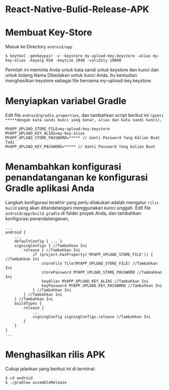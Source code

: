 # React-Native-Bulid-Release-APK

# Membuat Key-Store
Masuk ke Directory ``android/app``

```
$ keytool -genkeypair -v -keystore my-upload-key.keystore -alias my-key-alias -keyalg RSA -keysize 2048 -validity 10000
```
Perintah ini meminta Anda untuk kata sandi untuk keystore dan kunci dan untuk bidang Nama Dibedakan untuk kunci Anda. Itu kemudian menghasilkan keystore sebagai file bernama my-upload-key.keystore.

# Menyiapkan variabel Gradle

Edit file ``android/gradle.properties``, dan tambahkan script berikut ini ``(ganti *****dengan kata sandi kunci yang benar, alias dan kata sandi kunci),``

```
MYAPP_UPLOAD_STORE_FILE=my-upload-key.keystore
MYAPP_UPLOAD_KEY_ALIAS=my-key-alias
MYAPP_UPLOAD_STORE_PASSWORD=***** // Ganti Password Yang Kalian Buat Tadi
MYAPP_UPLOAD_KEY_PASSWORD=***** // Ganti Password Yang Kalian Buat 
```

# Menambahkan konfigurasi penandatanganan ke konfigurasi Gradle aplikasi Anda
Langkah konfigurasi terakhir yang perlu dilakukan adalah mengatur ``rilis build`` yang akan ditandatangani menggunakan kunci unggah. Edit file ``android/app/build.gradle`` di folder proyek Anda, dan tambahkan konfigurasi penandatanganan,
```
...
android {
    ...
    defaultConfig { ... }
    signingConfigs { //Tambahkan Ini
        release { //Tambahkan Ini
            if (project.hasProperty('MYAPP_UPLOAD_STORE_FILE')) { //Tambahkan Ini
                storeFile file(MYAPP_UPLOAD_STORE_FILE) //Tambahkan Ini
                storePassword MYAPP_UPLOAD_STORE_PASSWORD //Tambahkan Ini
                keyAlias MYAPP_UPLOAD_KEY_ALIAS //Tambahkan Ini
                keyPassword MYAPP_UPLOAD_KEY_PASSWORD //Tambahkan Ini
            } //Tambahkan Ini
        } //Tambahkan Ini
    } //Tambahkan Ini
    buildTypes {
        release {
            ...
            signingConfig signingConfigs.release //Tambahkan Ini
        }
    }
}
...
```
# Menghasilkan rilis APK
Cukup jalankan yang berikut ini di terminal:

```
$ cd android
$ ./gradlew assembleRelease
```

